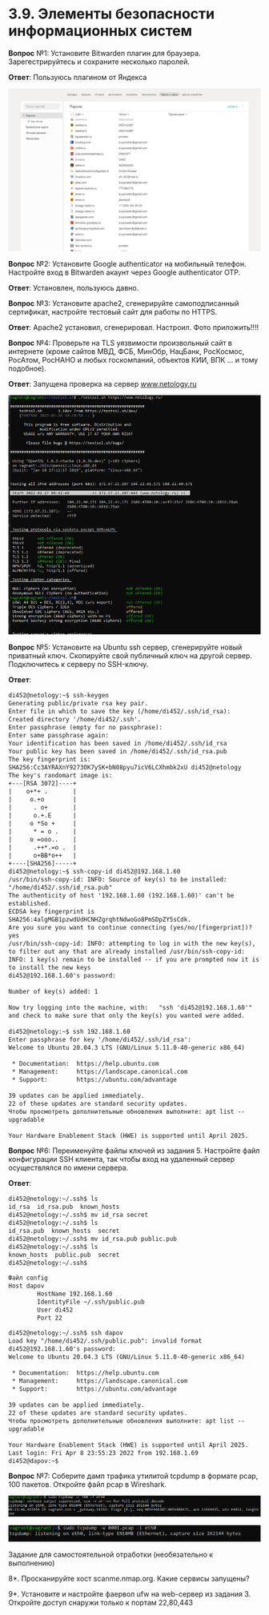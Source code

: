 # 3.9. Элементы безопасности информационных систем

**Вопрос** №1: Установите Bitwarden плагин для браузера. Зарегестрируйтесь и сохраните несколько паролей.

**Ответ**: Пользуюсь плагином от Яндекса

![img.png](img.png)

**Вопрос** №2: Установите Google authenticator на мобильный телефон. Настройте вход в Bitwarden акаунт через Google authenticator OTP.

**Ответ**: Установлен, пользуюсь давно. 

**Вопрос** №3: Установите apache2, сгенерируйте самоподписанный сертификат, настройте тестовый сайт для работы по HTTPS.

**Ответ**:  Аpache2 установил, сгенерировал. Настроил. Фото приложить!!!! 

**Вопрос** №4: Проверьте на TLS уязвимости произвольный сайт в интернете (кроме сайтов МВД, ФСБ, МинОбр, НацБанк, РосКосмос, РосАтом, РосНАНО и любых госкомпаний, объектов КИИ, ВПК ... и тому подобное).

**Ответ**:  Запущена проверка на сервер www.netology.ru 

![img_3.png](img_3.png)

**Вопрос** №5: Установите на Ubuntu ssh сервер, сгенерируйте новый приватный ключ. Скопируйте свой публичный ключ на другой сервер. Подключитесь к серверу по SSH-ключу.

**Ответ**: 
```
di452@netology:~$ ssh-keygen
Generating public/private rsa key pair.
Enter file in which to save the key (/home/di452/.ssh/id_rsa):
Created directory '/home/di452/.ssh'.
Enter passphrase (empty for no passphrase):
Enter same passphrase again:
Your identification has been saved in /home/di452/.ssh/id_rsa
Your public key has been saved in /home/di452/.ssh/id_rsa.pub
The key fingerprint is:
SHA256:Cc3AYRAXnY9273OK7ySK+bN08pyu7icV6LCXhmbk2xU di452@netology
The key's randomart image is:
+---[RSA 3072]----+
|    o+*+ .       |
|     o.+o        |
|      . o+       |
|      o.+.E      |
|     o *So +     |
|      * = o .    |
|     o =ooo..    |
|      .++*.=o .  |
|      o+BB*o++   |
+----[SHA256]-----+
di452@netology:~$ ssh-copy-id di452@192.168.1.60
/usr/bin/ssh-copy-id: INFO: Source of key(s) to be installed: "/home/di452/.ssh/id_rsa.pub"
The authenticity of host '192.168.1.60 (192.168.1.60)' can't be established.
ECDSA key fingerprint is SHA256:4algMGB1pzwdUdHCNHZgrqhtNdwoGo8PmSDpZY5sCdk.
Are you sure you want to continue connecting (yes/no/[fingerprint])? yes
/usr/bin/ssh-copy-id: INFO: attempting to log in with the new key(s), to filter out any that are already installed /usr/bin/ssh-copy-id: INFO: 1 key(s) remain to be installed -- if you are prompted now it is to install the new keys
di452@192.168.1.60's password:

Number of key(s) added: 1

Now try logging into the machine, with:   "ssh 'di452@192.168.1.60'"
and check to make sure that only the key(s) you wanted were added.

di452@netology:~$ ssh 192.168.1.60
Enter passphrase for key '/home/di452/.ssh/id_rsa':
Welcome to Ubuntu 20.04.3 LTS (GNU/Linux 5.11.0-40-generic x86_64)

 * Documentation:  https://help.ubuntu.com
 * Management:     https://landscape.canonical.com
 * Support:        https://ubuntu.com/advantage

39 updates can be applied immediately.
22 of these updates are standard security updates.
Чтобы просмотреть дополнительные обновления выполните: apt list --upgradable

Your Hardware Enablement Stack (HWE) is supported until April 2025.
```
**Вопрос** №6: Переименуйте файлы ключей из задания 5. Настройте файл конфигурации SSH клиента, так чтобы вход на удаленный сервер осуществлялся по имени сервера.

**Ответ**: 
```
di452@netology:~/.ssh$ ls
id_rsa  id_rsa.pub  known_hosts
di452@netology:~/.ssh$ mv id_rsa secret
di452@netology:~/.ssh$ ls
id_rsa.pub  known_hosts  secret
di452@netology:~/.ssh$ mv id_rsa.pub public.pub
di452@netology:~/.ssh$ ls
known_hosts  public.pub  secret
di452@netology:~/.ssh$
```
```
Файл config
Host dapov
        HostName 192.168.1.60
        IdentityFile ~/.ssh/public.pub
        User di452
        Port 22
```
```
di452@netology:~/.ssh$ ssh dapov
Load key "/home/di452/.ssh/public.pub": invalid format
di452@192.168.1.60's password:
Welcome to Ubuntu 20.04.3 LTS (GNU/Linux 5.11.0-40-generic x86_64)

 * Documentation:  https://help.ubuntu.com
 * Management:     https://landscape.canonical.com
 * Support:        https://ubuntu.com/advantage

39 updates can be applied immediately.
22 of these updates are standard security updates.
Чтобы просмотреть дополнительные обновления выполните: apt list --upgradable

Your Hardware Enablement Stack (HWE) is supported until April 2025.
Last login: Fri Apr 8 23:55:23 2022 from 192.168.1.69
di452@dapov:~$
```
**Вопрос** №7: Соберите дамп трафика утилитой tcpdump в формате pcap, 100 пакетов. Откройте файл pcap в Wireshark.

![img_1.png](img_1.png)

![img_2.png](img_2.png)

Задание для самостоятельной отработки (необязательно к выполнению)

8*. Просканируйте хост scanme.nmap.org. Какие сервисы запущены?

9*. Установите и настройте фаервол ufw на web-сервер из задания 3. Откройте доступ снаружи только к портам 22,80,443